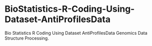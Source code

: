 # BioStatistics-R-Coding-Using-Dataset-AntiProfilesData
Bio Statistics R Coding Using Dataset AntiProfilesData Genomics Data Structure Processing.
